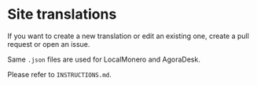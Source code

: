 # Site translations
If you want to create a new translation or edit an existing one, create a pull request or open an issue. 

Same `.json` files are used for LocalMonero and AgoraDesk.

Please refer to `INSTRUCTIONS.md`.

